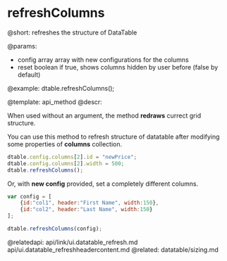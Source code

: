 refreshColumns
=============

@short:
      refreshes the structure of DataTable
      
@params: 
* config	array	array with new configurations for the columns
* reset		boolean		if true, shows columns hidden by user before (false by default)

@example:
dtable.refreshColumns();


@template:	api_method
@descr:

When used without an argument, the method **redraws** currect grid structure. 

You can use this method to refresh structure of datatable after modifying some properties of **columns** collection. 

~~~js
dtable.config.columns[2].id = "newPrice";
dtable.config.columns[2].width = 500;
dtable.refreshColumns();
~~~

Or, with **new config** provided, set a completely different columns. 

~~~js
var config = [
	{id:"col1", header:"First Name", width:150}, 
    {id:"col2", header:"Last Name", width:150}
];

dtable.refreshColumns(config);
~~~


@relatedapi:
	api/link/ui.datatable_refresh.md
    api/ui.datatable_refreshheadercontent.md
@related:
	datatable/sizing.md





